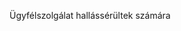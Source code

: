 <Token xmlns:xlink="http://www.w3.org/1999/xlink">Ügyfélszolgálat hallássérültek számára</Token>

<!--HONumber=Jun16_HO4-->


